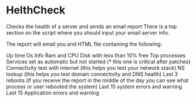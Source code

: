 # HelthCheck
Checks the health of a server and sends an email report
There is a top section on the script where you should input your email server info. 

The report will email you and HTML file containing the following:

Up time
Os Info
Ram and CPU
Disk with less than 10% free
Top processes 
Services set as automatic but not started (* this one is critical after patches)
Connectivity test with internet (this helps you test your network stack)
NS lookup (this helps you test domain connectivity and DNS health)
Last 3 reboots (if you receive the report in the middle of the day you can see what process or user rebooted the system)
Last 15 system errors and warning
Last 15 Application errors and warning 
